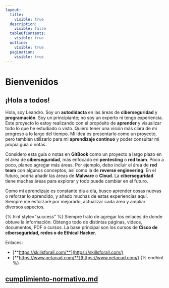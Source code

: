 ```yaml
---
layout:
  title:
    visible: true
  description:
    visible: false
  tableOfContents:
    visible: true
  outline:
    visible: true
  pagination:
    visible: true
---
```


# Bienvenidos

## ¡Hola a todos!

Hola, soy Leandro. Soy un **autodidacta** en las áreas de **ciberseguridad** y **programación**. Soy un principiante; no soy un experto ni tengo experiencia. Este proyecto lo estoy realizando con el propósito de **aprender** y visualizar todo lo que he estudiado o visto. Quiero tener una visión más clara de mi progreso a lo largo del tiempo. Mi idea es presentarlo como un proyecto, pero también utilizarlo para mi **aprendizaje continuo** y poder consultar mi propia guía o notas.

Considero esta guía o notas en **GitBook** como un proyecto a largo plazo en el área de **ciberseguridad**, más enfocado en **pentesting** o **red team**. Poco a poco, planeo agregar más áreas. Por ejemplo, debo incluir el área de **red team** con algunos conceptos, así como la de **reverse engineering**. En el futuro, podría añadir las áreas de **Malware** o **Cloud**. La **ciberseguridad** tiene muchas áreas para explorar y todo puede cambiar en el futuro.

Como mi aprendizaje es constante día a día, busco aprender cosas nuevas o reforzar lo aprendido, y añado muchas de estas experiencias aquí. Siempre me esforzaré por mejorarlo, actualizar cada área y ampliar diversos aspectos.

{% hint style="success" %}
Siempre trato de agregar los enlaces de donde obtuve la información. Obtengo todo de distintas páginas, videos, documentos, PDF o cursos. La base principal son los cursos de **Cisco de ciberseguridad, redes o de Ethical Hacker**.

Enlaces:

* [**https://skillsforall.com/**](https://skillsforall.com/)
* [**https://www.netacad.com/**](https://www.netacad.com/)
{% endhint %}

## [cumplimiento-normativo.md](ethical-hacker/ethical-hacker/cumplimiento-normativo.md "mention")
